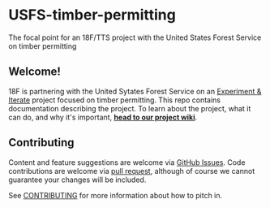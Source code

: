 # USFS-timber-permitting
The focal point for an 18F/TTS project with the United States Forest Service on timber permitting

## Welcome!
18F is partnering with the United Sytates Forest Service on an [Experiment & Iterate](https://18f.gsa.gov/how-we-work/) project focused on timber permitting. This repo contains documentation describing the project. To learn about the project, what it can do, and why it's important, **[head to our project wiki](https://github.com/18F/USFS-timber-permitting/wiki)**. 

## Contributing
Content and feature suggestions are welcome via [GitHub Issues](https://github.com/18F/USFS-timber-permitting/issues). Code contributions are welcome via [pull request](https://github.com/18F/USFS-timber-permitting/pulls), although of course we cannot guarantee your changes will be included. 

See [CONTRIBUTING](https://github.com/18F/USFS-timber-permitting/blob/master/CONTRIBUTING.md) for more information about how to pitch in.
